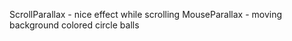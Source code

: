 ScrollParallax - nice effect while scrolling
MouseParallax - moving background colored circle balls
